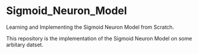 # Sigmoid_Neuron_Model

Learning and Implementing the Sigmoid Neuron Model from Scratch.

This repository is the implementation of the Sigmoid Neuron Model on some arbitary datset.

